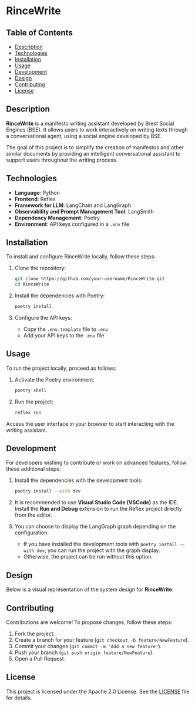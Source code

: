 # RinceWrite

## Table of Contents
- [Description](#description)
- [Technologies](#technologies)
- [Installation](#installation)
- [Usage](#usage)
- [Development](#development)
- [Design](#design)
- [Contributing](#contributing)
- [License](#license)

## Description
**RinceWrite** is a manifesto writing assistant developed by Brest Social Engines (BSE). It allows users to work interactively on writing texts through a conversational agent, using a social engine developed by BSE.

The goal of this project is to simplify the creation of manifestos and other similar documents by providing an intelligent conversational assistant to support users throughout the writing process.

## Technologies
- **Language**: Python
- **Frontend**: Reflex
- **Framework for LLM**: LangChain and LangGraph
- **Observability and Prompt Management Tool**: LangSmith
- **Dependency Management**: Poetry
- **Environment**: API keys configured in a `.env` file

## Installation
To install and configure RinceWrite locally, follow these steps:

1. Clone the repository:
    ```bash
    git clone https://github.com/your-username/RinceWrite.git
    cd RinceWrite
    ```

2. Install the dependencies with Poetry:
    ```bash
    poetry install
    ```

3. Configure the API keys:
    - Copy the `.env.template` file to `.env`
    - Add your API keys to the `.env` file

## Usage
To run the project locally, proceed as follows:

1. Activate the Poetry environment:
    ```bash
    poetry shell
    ```

2. Run the project:
    ```bash
    reflex run
    ```

Access the user interface in your browser to start interacting with the writing assistant.

## Development
For developers wishing to contribute or work on advanced features, follow these additional steps:

1. Install the dependencies with the development tools:
    ```bash
    poetry install --with dev
    ```

2. It is recommended to use **Visual Studio Code (VSCode)** as the IDE. Install the **Run and Debug** extension to run the Reflex project directly from the editor.

3. You can choose to display the LangGraph graph depending on the configuration:
    - If you have installed the development tools with `poetry install --with dev`, you can run the project with the graph display.
    - Otherwise, the project can be run without this option.

## Design
Below is a visual representation of the system design for **RinceWrite**:

<!-- TODO: Ajouter l'image du graph -->

## Contributing
Contributions are welcome! To propose changes, follow these steps:

1. Fork the project.
2. Create a branch for your feature (`git checkout -b feature/NewFeature`).
3. Commit your changes (`git commit -m 'Add a new feature'`).
4. Push your branch (`git push origin feature/NewFeature`).
5. Open a Pull Request.

## License
This project is licensed under the Apache 2.0 License. See the [LICENSE](LICENSE) file for details.
